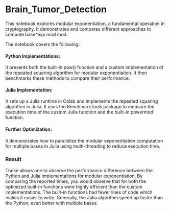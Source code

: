 # Brain_Tumor_Detection
This notebook explores modular exponentiation, a fundamental operation in cryptography. It demonstrates and compares different approaches to compute base^exp mod mod.

The notebook covers the following:

#### Python Implementations:
It presents both the built-in pow() function and a custom implementation of the repeated squaring algorithm for modular exponentiation. It then benchmarks these methods to compare their performance.
#### Julia Implementation: 
It sets up a Julia runtime in Colab and implements the repeated squaring algorithm in Julia. It uses the BenchmarkTools package to measure the execution time of the custom Julia function and the built-in powermod function.
#### Further Optimization:
It demonstrates how to parallelize the modular exponentiation computation for multiple bases in Julia using multi-threading to reduce execution time.

### Result
These allows one to observe the performance difference between the Python and Julia implementations for modular exponentiation. By comparing the reported times, you would observe that for both the optimized built-in functions were highly efficient than the custom implementations. The bulit-in functions had fewer lines of code which makes it easier to write.
Generally, the Julia algorithm speed up faster than the Python, even better with multiple bases.
